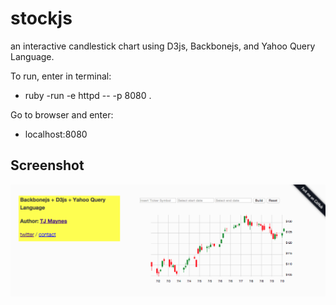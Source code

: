 # stockjs
an interactive candlestick chart using D3js, Backbonejs, and Yahoo Query Language.

To run, enter in terminal:
* ruby -run -e httpd -- -p 8080 .

Go to browser and enter:
* localhost:8080

## Screenshot
![screenshot](/screenshots/beta.png)
